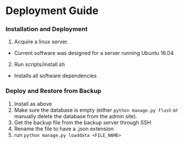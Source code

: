 # Deployment Guide
### Installation and Deployment
1. Acquire a linux server.
  * Current software was designed for a server running Ubuntu 16.04
2. Run scripts/install.sh
  * Installs all software dependencies
 
### Deploy and Restore from Backup
1. Install as above
2. Make sure the database is empty (either `python manage.py flush` or manually delete the database from the admin site).
3. Get the backup file from the backup server through SSH
4. Rename the file to have a .json extension
5. run `python manage.py loaddata <FILE_NAME>`
